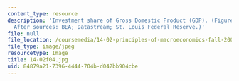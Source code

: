 ```yaml
---
content_type: resource
description: 'Investment share of Gross Domestic Product (GDP). (Figure by MIT OCW.
  After sources: BEA; Datastream; St. Louis Federal Reserve.)'
file: null
file_location: /coursemedia/14-02-principles-of-macroeconomics-fall-2004/84879a2173964444704bd042bb904cbe_14-02f04.jpg
file_type: image/jpeg
resourcetype: Image
title: 14-02f04.jpg
uid: 84879a21-7396-4444-704b-d042bb904cbe
---
```

